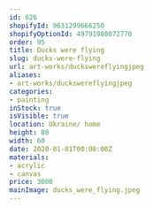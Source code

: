 ```yaml
---
id: 626
shopifyId: 9631299666250
shopifyOptionId: 49791988072778
order: 95
title: Ducks were flying
slug: ducks-were-flying
url: art-works/duckswereflyingjpeg
aliases:
- art-works/duckswereflyingjpeg
categories:
- painting
inStock: true
isVisible: true
location: Ukraine/ home
height: 80
width: 60
date: 2020-01-01T00:00:00Z
materials:
- acrylic
- canvas
price: 3000
mainImage: ducks_were_flying.jpeg
---
```


